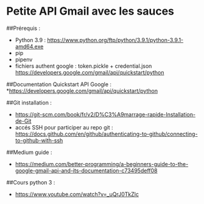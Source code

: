 # Petite API Gmail avec les sauces

##Prérequis :
* Python 3.9 : https://www.python.org/ftp/python/3.9.1/python-3.9.1-amd64.exe
* pip
* pipenv
* fichiers authent google : token.pickle + credential.json
https://developers.google.com/gmail/api/quickstart/python

##Documentation Quickstart API Google :
*https://developers.google.com/gmail/api/quickstart/python

##Git installation : 
* https://git-scm.com/book/fr/v2/D%C3%A9marrage-rapide-Installation-de-Git
* accés SSH pour participer au repo git : https://docs.github.com/en/github/authenticating-to-github/connecting-to-github-with-ssh
  
##Medium guide :
* https://medium.com/better-programming/a-beginners-guide-to-the-google-gmail-api-and-its-documentation-c73495deff08

##Cours python 3 :
* https://www.youtube.com/watch?v=_uQrJ0TkZlc

